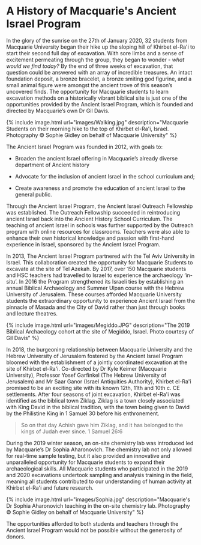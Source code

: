 # A History of Macquarie's Ancient Israel Program

In the glory of the sunrise on the 27th of January 2020, 32 students from Macquarie University began their hike up the sloping hill of Khirbet el-Ra'i to start their second full day of excavation. With sore limbs and a sense of excitement permeating through the group, they began to wonder - *what would we find today?* By the end of three weeks of excavation, that question could be answered with an array of incredible treasures. An intact foundation deposit, a bronze bracelet, a bronze smiting god figurine, and a small animal figure were amongst the ancient trove of this season’s uncovered finds. The opportunity for Macquarie students to learn excavation methods on a historically vibrant biblical site is just one of the opportunities provided by the Ancient Israel Program, which is founded and directed by Macquarie’s own Dr Gil Davis.

{% include image.html url="images/Walking.jpg" description="Macquarie Students on their morning hike to the top of Khirbet el-Ra'i, Israel. Photography © Sophie Gidley on behalf of Macquarie University" %}

The Ancient Israel Program was founded in 2012, with goals to:

   * Broaden the ancient Israel offering in Macquarie’s already diverse department of Ancient history

   * Advocate for the inclusion of ancient Israel in the school curriculum and;

   * Create awareness and promote the education of ancient Israel to the general public.

Through the Ancient Israel Program, the Ancient Israel Outreach Fellowship was established. The Outreach Fellowship succeeded in reintroducing ancient Israel back into the Ancient History School Curriculum. The teaching of ancient Israel in schools was further supported by the Outreach program with online resources for classrooms. Teachers were also able to enhance their own historical knowledge and passion with first-hand experience in Israel, sponsored by the Ancient Israel Program.  

In 2013, The Ancient Israel Program partnered with the Tel Aviv University in Israel. This collaboration created the opportunity for Macquarie Students to excavate at the site of Tel Azekah. By 2017, over 150 Macquarie students and HSC teachers had travelled to Israel to experience the archaeology ‘in-situ’. In 2016 the Program strengthened its Israeli ties by establishing an annual Biblical Archaeology and Summer Ulpan course with the Hebrew University of Jerusalem. These courses afforded Macquarie University students the extraordinary opportunity to experience Ancient Israel from the pinnacle of Masada and the City of David rather than just through books and lecture theatres.

{% include image.html url="images/Megiddo.JPG" description="The 2019 Biblical Archaeology cohort at the site of Megiddo, Israel. Photo courtesy of Gil Davis" %}

In 2018, the burgeoning relationship between Macquarie University and the Hebrew University of Jerusalem fostered by the Ancient Israel Program bloomed with the establishment of a jointly coordinated excavation at the site of Khirbet el-Ra'i. Co-directed by Dr Kyle Keimer (Macquarie University), Professor Yosef Garfinkel (The Hebrew University of Jerusalem) and Mr Saar Ganor (Israel Antiquities Authority), Khirbet el-Ra'i promised to be an exciting site with its known 12th, 11th and 10th c. CE settlements. After four seasons of joint excavation, Khirbet el-Ra'i was identified as the biblical town Ziklag. Ziklag is a town closely associated with King David in the biblical tradition, with the town being given to David by the Philistine King in 1 Samuel 30 before his enthronement.

> So on that day Achish gave him Ziklag, and it has belonged to the kings of Judah ever since. 
1 Samuel 26:6

During the 2019 winter season, an on-site chemistry lab was introduced led by Macquarie’s Dr Sophia Aharonovich. The chemistry lab not only allowed for real-time sample testing, but it also provided an innovative and unparalleled opportunity for Macquarie students to expand their archaeological skills. All Macquarie students who participated in the 2019 and 2020 excavations undertook sampling and analysis training in the field, meaning all students contributed to our understanding of human activity at Khirbet el-Ra'i and future research.

{% include image.html url="images/Sophia.jpg" description="Macquarie's Dr Sophia Aharonovich teaching in the on-site chemistry lab. Photography © Sophie Gidley on behalf of Macquarie University" %}

The opportunities afforded to both students and teachers through the Ancient Israel Program would not be possible without the generosity of donors.